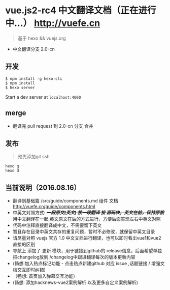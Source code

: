 # vue.js2-rc4 中文翻译文档（正在进行中...） http://vuefe.cn

> 基于 hexo && vuejs.org

- 中文翻译分支 2.0-cn

## 开发

```
$ npm install -g hexo-cli
$ npm install
$ hexo server
```

Start a dev server at `localhost:4000`

## merge

- 翻译完 pull request 到 2.0-cn 分支 合并

## 发布

> 预先添加git ssh

```
hexo g
hexo d
```

## 当前说明（2016.08.16）

*  翻译到基础篇 /src/guide/components.md  组件 文档 http://vuefe.cn/guide/components.html
*  中英文对照方式: ***~~一段原文(英文) 接一段翻译 接 源码块，英文在前，保持原貌~~***   用中文翻译在一起,英文原文在后的方式进行，方便后面实现左右中英文对照
*  代码中注释直接翻译成中文，不需要留下英文
*  暂且存在目录中英文共存的重复问题，暂时不必修改，就保留中英文目录
*  请尽量对照 vuejs 官方 1.0 中文文档进行翻译，也可以即时看出vue1和vue2直接的区别
*  导航上 添加了 更新 模块，用于链接到github的 release信息，后面希望单独把changelog放到 /changelog中跟进翻译每次的版本更新内容
*  (畅想:加入热点标记功能 - 点击热点新建github 对应 issue ,话题链接 / 增强文档交互即时纠错)
* （畅想: 首页加入弹幕交互功能）
*  (畅想: 添加hacknews-vue2案例解析 以及更多自定义案例解析)
